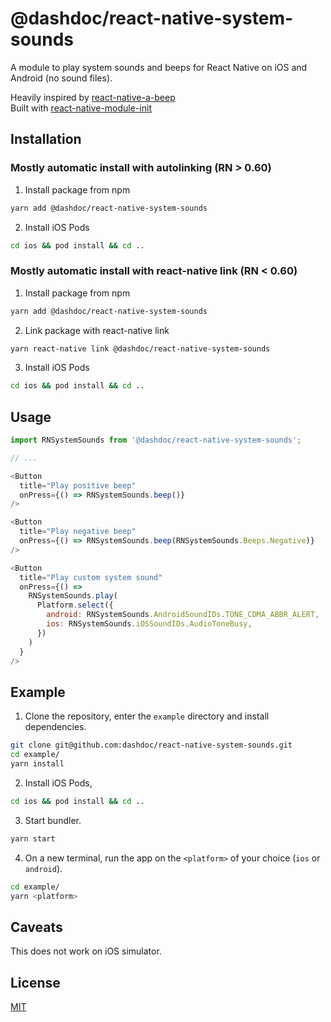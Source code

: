 # @dashdoc/react-native-system-sounds

A module to play system sounds and beeps for React Native on iOS and Android (no sound files).

Heavily inspired by [react-native-a-beep](https://github.com/trietho/react-native-a-beep)  
Built with [react-native-module-init](https://github.com/brodybits/react-native-module-init)

## Installation

### Mostly automatic install with autolinking (RN > 0.60)

1. Install package from npm

```sh
yarn add @dashdoc/react-native-system-sounds
```

2. Install iOS Pods

```sh
cd ios && pod install && cd ..
```

### Mostly automatic install with react-native link (RN < 0.60)

1. Install package from npm

```sh
yarn add @dashdoc/react-native-system-sounds
```

2. Link package with react-native link

```sh
yarn react-native link @dashdoc/react-native-system-sounds
```

3. Install iOS Pods

```sh
cd ios && pod install && cd ..
```

## Usage

```js
import RNSystemSounds from '@dashdoc/react-native-system-sounds';

// ...

<Button
  title="Play positive beep"
  onPress={() => RNSystemSounds.beep()}
/>

<Button
  title="Play negative beep"
  onPress={() => RNSystemSounds.beep(RNSystemSounds.Beeps.Negative)}
/>

<Button
  title="Play custom system sound"
  onPress={() =>
    RNSystemSounds.play(
      Platform.select({
        android: RNSystemSounds.AndroidSoundIDs.TONE_CDMA_ABBR_ALERT,
        ios: RNSystemSounds.iOSSoundIDs.AudioToneBusy,
      })
    )
  }
/>
```

## Example

1. Clone the repository, enter the `example` directory and install dependencies.

```sh
git clone git@github.com:dashdoc/react-native-system-sounds.git
cd example/
yarn install
```

2. Install iOS Pods,

```sh
cd ios && pod install && cd ..
```

3. Start bundler.

```sh
yarn start
```

4. On a new terminal, run the app on the `<platform>` of your choice (`ios` or `android`).

```sh
cd example/
yarn <platform>
```

## Caveats

This does not work on iOS simulator.

## License

[MIT](LISENCE)
